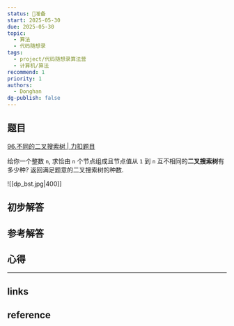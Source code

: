 ```yaml
---
status: 🧭准备
start: 2025-05-30
due: 2025-05-30
topic:
  - 算法
  - 代码随想录
tags:
  - project/代码随想录算法营
  - 计算机/算法
recommend: 1
priority: 1
authors:
  - Donghan
dg-publish: false
---
```

## 题目
[96.不同的二叉搜索树 | 力扣题目](https://leetcode.cn/problems/unique-binary-search-trees/)

给你一个整数 `n`, 求恰由 `n` 个节点组成且节点值从 `1` 到 `n` 互不相同的**二叉搜索树**有多少种? 返回满足题意的二叉搜索树的种数.

![[dp_bst.jpg|400]]
## 初步解答

## 参考解答

## 心得

---
## links


## reference
